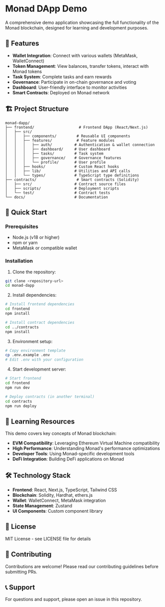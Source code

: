 # Monad DApp Demo

A comprehensive demo application showcasing the full functionality of the Monad blockchain, designed for learning and development purposes.

## 🌟 Features

- **Wallet Integration**: Connect with various wallets (MetaMask, WalletConnect)
- **Token Management**: View balances, transfer tokens, interact with Monad tokens
- **Task System**: Complete tasks and earn rewards
- **Governance**: Participate in on-chain governance and voting
- **Dashboard**: User-friendly interface to monitor activities
- **Smart Contracts**: Deployed on Monad network

## 🏗 Project Structure

```
monad-dapp/
├── frontend/                    # Frontend DApp (React/Next.js)
│   ├── src/
│   │   ├── components/         # Reusable UI components
│   │   ├── features/           # Feature modules
│   │   │   ├── auth/          # Authentication & wallet connection
│   │   │   ├── dashboard/     # User dashboard
│   │   │   ├── tasks/         # Task system
│   │   │   ├── governance/    # Governance features
│   │   │   └── profile/       # User profile
│   │   ├── hooks/             # Custom React hooks
│   │   ├── lib/               # Utilities and API calls
│   │   └── types/             # TypeScript type definitions
├── contracts/                  # Smart contracts (Solidity)
│   ├── src/                   # Contract source files
│   ├── scripts/               # Deployment scripts
│   └── test/                  # Contract tests
└── docs/                      # Documentation

```

## 🚀 Quick Start

### Prerequisites

- Node.js (v18 or higher)
- npm or yarn
- MetaMask or compatible wallet

### Installation

1. Clone the repository:
```bash
git clone <repository-url>
cd monad-dapp
```

2. Install dependencies:
```bash
# Install frontend dependencies
cd frontend
npm install

# Install contract dependencies
cd ../contracts
npm install
```

3. Environment setup:
```bash
# Copy environment template
cp .env.example .env
# Edit .env with your configuration
```

4. Start development server:
```bash
# Start frontend
cd frontend
npm run dev

# Deploy contracts (in another terminal)
cd contracts
npm run deploy
```

## 📖 Learning Resources

This demo covers key concepts of Monad blockchain:

- **EVM Compatibility**: Leveraging Ethereum Virtual Machine compatibility
- **High Performance**: Understanding Monad's performance optimizations
- **Developer Tools**: Using Monad-specific development tools
- **DeFi Integration**: Building DeFi applications on Monad

## 🛠 Technology Stack

- **Frontend**: React, Next.js, TypeScript, Tailwind CSS
- **Blockchain**: Solidity, Hardhat, ethers.js
- **Wallet**: WalletConnect, MetaMask integration
- **State Management**: Zustand
- **UI Components**: Custom component library

## 📝 License

MIT License - see LICENSE file for details

## 🤝 Contributing

Contributions are welcome! Please read our contributing guidelines before submitting PRs.

## 📞 Support

For questions and support, please open an issue in this repository.
